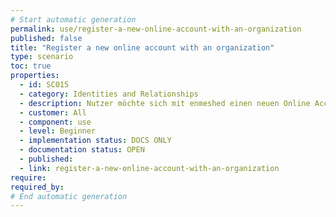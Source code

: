 ```yaml
---
# Start automatic generation
permalink: use/register-a-new-online-account-with-an-organization
published: false
title: "Register a new online account with an organization"
type: scenario
toc: true
properties:
  - id: SC015
  - category: Identities and Relationships
  - description: Nutzer möchte sich mit enmeshed einen neuen Online Account anlegen. QR Code einscannen, Daten eingeben, abschicken, Website ist angemeldet
  - customer: All
  - component: use
  - level: Beginner
  - implementation status: DOCS ONLY
  - documentation status: OPEN
  - published:
  - link: register-a-new-online-account-with-an-organization
require:
required_by:
# End automatic generation
---
```


